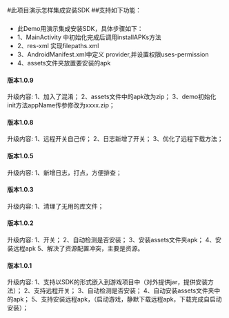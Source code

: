 #此项目演示怎样集成安装SDK
##支持如下功能：
###
* 此Demo用演示集成安装SDK，具体步骤如下：
* 1、MainActivity 中初始化完成后调用installAPKs方法
* 2、res-xml 实现filepaths.xml
* 3、AndroidManifest.xml中定义 provider,并设置权限uses-permission
* 4、assets文件夹放置要安装的apk

#### 版本1.0.9
升级内容:
1、加入了混淆；
2、assets文件中的apk改为zip；
3、demo初始化init方法appName传参修改为xxxx.zip；


#### 版本1.0.8
升级内容:
1、远程开关自己传；
2、日志新增了开关；
3、优化了远程下载方法；


#### 版本1.0.5
升级内容:
1、新增日志，打点，方便排查；


#### 版本1.0.3
升级内容:
1、清理了无用的库文件；


#### 版本1.0.2
升级内容:
1、开关；
2、自动检测是否安装；
3、安装assets文件夹apk；
4、安装远程apk
5、解决了资源配置冲突，主要是资源。


#### 版本1.0.1
升级内容:
1、支持以SDK的形式嵌入到游戏项目中（对外提供jar，提供安装方法）；
2、支持远程开关；
3、自动检测是否安装；
4、自动安装assets文件夹中的apk；
5、支持安装远程apk，（启动游戏，静默下载远程apk，下载完成自启动安装）；





  

